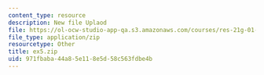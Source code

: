 ```yaml
---
content_type: resource
description: New file Uplaod
file: https://ol-ocw-studio-app-qa.s3.amazonaws.com/courses/res-21g-01-kana-spring-2010/971fbaba44a85e118e5d58c563fdbe4b_ex5.zip
file_type: application/zip
resourcetype: Other
title: ex5.zip
uid: 971fbaba-44a8-5e11-8e5d-58c563fdbe4b
---
```

